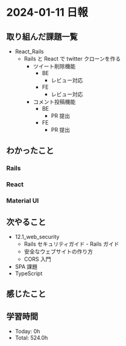 # 2024-01-11 日報

## 取り組んだ課題一覧

- React_Rails
  - Rails と React で twitter クローンを作る
    - ツイート削除機能
      - BE
        - レビュー対応
      - FE
        - レビュー対応
    - コメント投稿機能
      - BE
        - PR 提出
      - FE
        - PR 提出

## わかったこと

### Rails

### React

### Material UI

## 次やること

- 12.1_web_security
  - Rails セキュリティガイド - Rails ガイド
  - 安全なウェブサイトの作り方
  - CORS 入門
- SPA 課題
- TypeScript

## 感じたこと

## 学習時間

- Today: 0h
- Total: 524.0h
